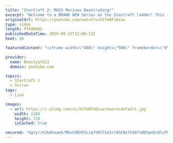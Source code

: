 ```yaml
---
title: "StarCraft 2: MASS Marines Basetrading!"
excerpt: "Welcome to a BRAND NEW Series on the StarCraft ladder! This is the \"Mass Marines to Grandmaster\" challenge, where the only attacking unit that I'm allowed to make is Marines - and that's it! I am allowed to make Medivacs just so that the gaemplay is not too monotonous, but I believe I could even make"
originalUrl: https://youtube.com/watch?v=51TeNfxbivw
type: video
length: PT49M48S
publishedDateTime: 2019-09-15T12:08:13Z
heat: 56

featuredContent: "<iframe width=\"800\" height=\"500\" frameborder=\"0\" src=\"https://www.youtube.com/embed/51TeNfxbivw\" allow=\"accelerometer; autoplay; encrypted-media; gyroscope; picture-in-picture\" allowfullscreen></iframe>"

provider:
  name: BeastyqtSC2
  domain: youtube.com

topics:
  - StarCraft 2
  - Terran
tags:
  - Live

images:
  - url: https://i.ytimg.com/vi/51TeNfxbivw/maxresdefault.jpg
    width: 1280
    height: 720
    isCached: true

secured: "Ggty//h3k4hoaeX/MExC0BYOYLJq7VMJT2o1cl0GCNxYS98fs8D5gnbcQlLPUxk9pMxSZCtRELv9//4mjyU1Pamux9dTQ+ZAWCC/6PjiskL+WMpQxIlkW+YJgqWUBpB0THvsDAo3b1FQ/9HCDlxIIYRYrZdqacFmhyfbvwwtVgMf0nva0SUKfsN6LCjJqaLLx02aZeG2N1FN/UC4+qj8cgJdEnmCv9JsnHmNKnW5IktgJpZlVWdMSy1Yf/DesbVAly4LxuPTuIHzsB+z68+ZwmOkDPMNzbIhYeSLmxj6Rg1eK1iF9LTpP2iBOGOJ0dQG9AraIBxllowCPUAx/2bzB8fQWuhqz0YQICAuGFyueT7+hGUZCBi+JER73Apd6E9LHYD96E7/JPVbZROxfwJdXNB+mPHT4uh2dsLmPgLc+ag=;4Pc8o7Yv/Yp/4zXCtC2YOA=="
---
```



